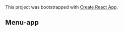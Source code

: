 This project was bootstrapped with [Create React App](https://github.com/facebookincubator/create-react-app).

## Menu-app
